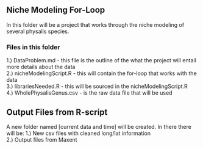## Niche Modeling For-Loop  
In this folder will be a project that works through the niche modeling of several physalis species.

### Files in this folder  
1.) DataProblem.md - this file is the outline of the what the project will entail more details about the data  
2.) nicheModelingScript.R - this will contain the for-loop that works with the data  
3.) librariesNeeded.R - this will be sourced in the nicheModelingScript.R   
4.) WholePhysalisGenus.csv - is the raw data file that will be used  

## Output Files from R-script 
A new folder named [current data and time] will be created. In there there will be:
1.) New csv files with cleaned long/lat information  
2.) Output files from Maxent
